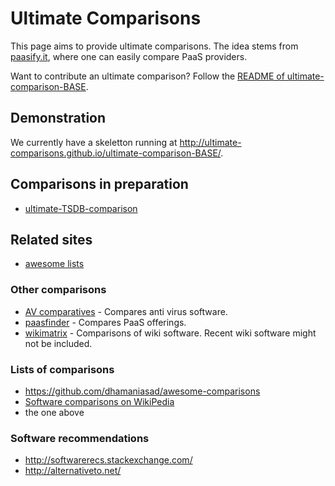 ---
---

# Ultimate Comparisons

This page aims to provide ultimate comparisons.
The idea stems from [paasify.it](http://www.paasify.it/), where one can easily compare PaaS providers.

Want to contribute an ultimate comparison?
Follow the [README of ultimate-comparison-BASE](https://github.com/ultimate-comparisons/ultimate-comparison-BASE/blob/master/README.md).

## Demonstration

We currently have a skeletton running at <http://ultimate-comparisons.github.io/ultimate-comparison-BASE/>.

## Comparisons in preparation

  * [ultimate-TSDB-comparison](https://github.com/ultimate-comparisons/ultimate-TSDB-comparison)

## Related sites
 * [awesome lists](https://github.com/jnv/lists)

### Other comparisons
 * [AV comparatives](http://www.av-comparatives.org/) - Compares anti virus software.
 * [paasfinder](https://paasfinder.org/) - Compares PaaS offerings.
 * [wikimatrix](http://www.wikimatrix.org/) - Comparisons of wiki software. Recent wiki software might not be included.

### Lists of comparisons
 * <https://github.com/dhamaniasad/awesome-comparisons>
 * [Software comparisons on WikiPedia](https://en.wikipedia.org/wiki/Category:Software_comparisons)
 * the one above

### Software recommendations
 * <http://softwarerecs.stackexchange.com/>
 * <http://alternativeto.net/>
